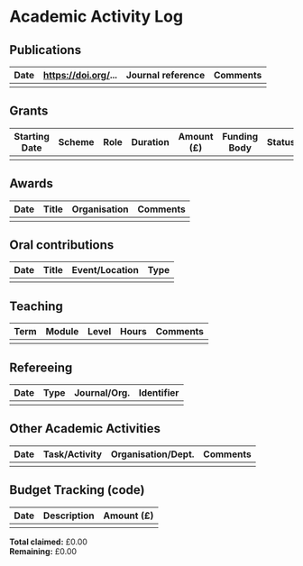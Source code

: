 <!--
Dr Jesús Rubio
jesus@rubiojimeenz.com

Created: March 2025
Modified: June 2025
-->

# Academic Activity Log

## Publications

| Date | https://doi.org/... | Journal reference | Comments |
| ---- | ------------------- | ----------------- | -------- |
|      |                     |                   |          |

## Grants

| Starting Date | Scheme | Role | Duration | Amount (£) | Funding Body | Status |
| ------------- | ------ | ---- | -------- | ---------- | ------------ | ------ |
|               |        |      |          |            |              |        |

## Awards

| Date | Title | Organisation | Comments |
| ---- | ----- | ------------ | -------- |
|      |       |              |          |

## Oral contributions

| Date | Title | Event/Location | Type |
| ---- | ----- | -------------- | ---- |
|      |       |                |      |

## Teaching

| Term | Module | Level | Hours | Comments |
| ---- | ------ | ----- | ----- | -------- |
|      |        |       |       |          |

## Refereeing

| Date | Type | Journal/Org.         | Identifier |
| ---- | ---- | -------------------- | ---------- |
|      |      |                      |            |

## Other Academic Activities

| Date | Task/Activity  | Organisation/Dept. | Comments |
| ---- | -------------- | ------------------ | -------- |
|      |                |                    |          |

## Budget Tracking (code)

| Date | Description | Amount (£) |
| ---- | ----------- | ---------- |
|      |             |            |

**Total claimed:** £0.00  
**Remaining:** £0.00
